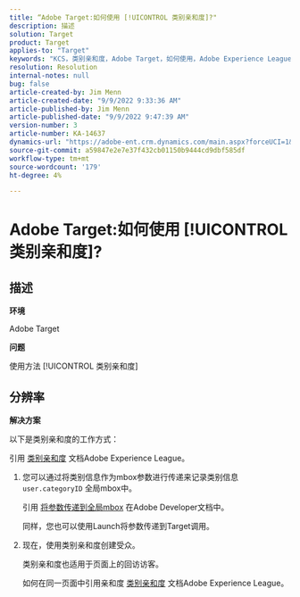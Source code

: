 ```yaml
---
title: “Adobe Target:如何使用 [!UICONTROL 类别亲和度]?"
description: 描述
solution: Target
product: Target
applies-to: "Target"
keywords: "KCS，类别亲和度，Adobe Target，如何使用，Adobe Experience League，全局mbox"
resolution: Resolution
internal-notes: null
bug: false
article-created-by: Jim Menn
article-created-date: "9/9/2022 9:33:36 AM"
article-published-by: Jim Menn
article-published-date: "9/9/2022 9:47:39 AM"
version-number: 3
article-number: KA-14637
dynamics-url: "https://adobe-ent.crm.dynamics.com/main.aspx?forceUCI=1&pagetype=entityrecord&etn=knowledgearticle&id=dacf6b79-2230-ed11-9db1-0022480866ad"
source-git-commit: a59847e2e7e37f432cb01150b9444cd9dbf585df
workflow-type: tm+mt
source-wordcount: '179'
ht-degree: 4%

---
```


# Adobe Target:如何使用 [!UICONTROL 类别亲和度]?

## 描述


<b>环境</b>

Adobe Target

<b>问题</b>

使用方法 [!UICONTROL 类别亲和度]

## 分辨率

<b>解决方案</b>

以下是类别亲和度的工作方式：

引用 [类别亲和度](https://experienceleague.adobe.com/docs/target/using/audiences/visitor-profiles/category-affinity.html?lang=en) 文档Adobe Experience League。

1. 您可以通过将类别信息作为mbox参数进行传递来记录类别信息 `user.categoryID` 全局mbox中。

   引用 [将参数传递到全局mbox](https://docs.adobe.com/help/en/target/using/implement-target/client-side/mbox-implement/global-mbox/pass-parameters-to-global-mbox.html "单击以关注链接：https://docs.adobe.com/help/en/target/using/implement-target/client-side/mbox-implement/global-mbox/pass-parameters-to-global-mbox.html") 在Adobe Developer文档中。

   同样，您也可以使用Launch将参数传递到Target调用。

1. 现在，使用类别亲和度创建受众。

   类别亲和度也适用于页面上的回访访客。

   如何在同一页面中引用亲和度 [类别亲和度](https://experienceleague.adobe.com/docs/target/using/audiences/visitor-profiles/category-affinity.html?lang=en) 文档Adobe Experience League。
